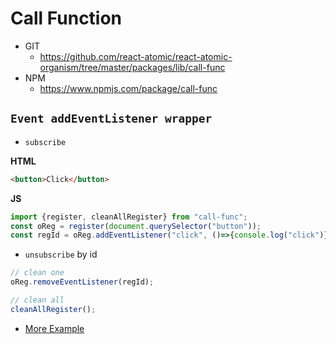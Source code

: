 Call Function
===============
   * GIT
      * https://github.com/react-atomic/react-atomic-organism/tree/master/packages/lib/call-func
   * NPM
      * https://www.npmjs.com/package/call-func 


## `Event addEventListener wrapper`
   * `subscribe`

__HTML__
```html
<button>Click</button>
```
__JS__
```js
import {register, cleanAllRegister} from "call-func";
const oReg = register(document.querySelector("button"));
const regId = oReg.addEventListener("click", ()=>{console.log("click")});
```

   * `unsubscribe` by id
```js
// clean one
oReg.removeEventListener(regId);

// clean all
cleanAllRegister();
```

   * [More Example](https://github.com/react-atomic/react-atomic-organism/blob/main/packages/lib/call-func/src/__tests__/registerTest.js)

